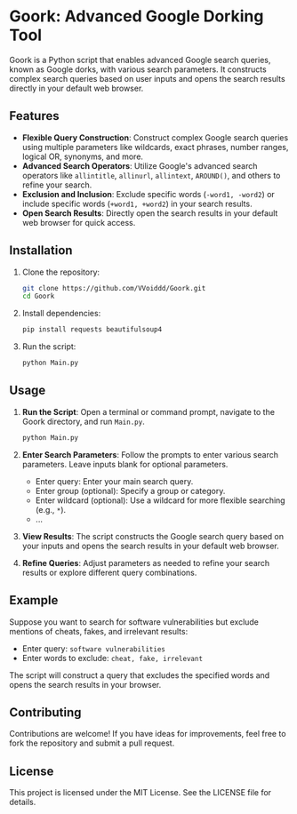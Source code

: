 

# Goork: Advanced Google Dorking Tool

Goork is a Python script that enables advanced Google search queries, known as Google dorks, with various search parameters. It constructs complex search queries based on user inputs and opens the search results directly in your default web browser.

## Features

- **Flexible Query Construction**: Construct complex Google search queries using multiple parameters like wildcards, exact phrases, number ranges, logical OR, synonyms, and more.
- **Advanced Search Operators**: Utilize Google's advanced search operators like `allintitle`, `allinurl`, `allintext`, `AROUND()`, and others to refine your search.
- **Exclusion and Inclusion**: Exclude specific words (`-word1, -word2`) or include specific words (`+word1, +word2`) in your search results.
- **Open Search Results**: Directly open the search results in your default web browser for quick access.

## Installation

1. Clone the repository:
   ```bash
   git clone https://github.com/VVoiddd/Goork.git
   cd Goork
   ```

2. Install dependencies:
   ```bash
   pip install requests beautifulsoup4
   ```

3. Run the script:
   ```bash
   python Main.py
   ```

## Usage

1. **Run the Script**: Open a terminal or command prompt, navigate to the Goork directory, and run `Main.py`.
   ```bash
   python Main.py
   ```

2. **Enter Search Parameters**: Follow the prompts to enter various search parameters. Leave inputs blank for optional parameters.
   - Enter query: Enter your main search query.
   - Enter group (optional): Specify a group or category.
   - Enter wildcard (optional): Use a wildcard for more flexible searching (e.g., `*`).
   - ...

3. **View Results**: The script constructs the Google search query based on your inputs and opens the search results in your default web browser.

4. **Refine Queries**: Adjust parameters as needed to refine your search results or explore different query combinations.

## Example

Suppose you want to search for software vulnerabilities but exclude mentions of cheats, fakes, and irrelevant results:

- Enter query: `software vulnerabilities`
- Enter words to exclude: `cheat, fake, irrelevant`

The script will construct a query that excludes the specified words and opens the search results in your browser.

## Contributing

Contributions are welcome! If you have ideas for improvements, feel free to fork the repository and submit a pull request.

## License

This project is licensed under the MIT License. See the LICENSE file for details.

